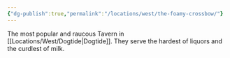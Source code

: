 ```yaml
---
{"dg-publish":true,"permalink":"/locations/west/the-foamy-crossbow/"}
---
```


The most popular and raucous Tavern in [[Locations/West/Dogtide\|Dogtide]]. They serve the hardest of liquors and the curdlest of milk.

